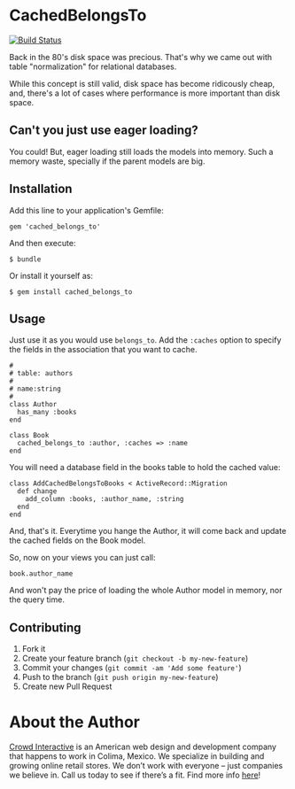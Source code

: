 # CachedBelongsTo

[![Build Status](https://secure.travis-ci.org/crowdint/cached_belongs_to.png)](http://travis-ci.org/crowdint/cached_belongs_to)

Back in the 80's disk space was precious. That's why we came out with table "normalization" for relational databases.

While this concept is still valid, disk space has become ridicously cheap, and,
there's a lot of cases where performance is more important than disk space.

## Can't you just use eager loading?

You could! But, eager loading still loads the models into memory. Such a memory waste, specially if the parent models are big.

## Installation

Add this line to your application's Gemfile:

    gem 'cached_belongs_to'

And then execute:

    $ bundle

Or install it yourself as:

    $ gem install cached_belongs_to

## Usage

Just use it as you would use `belongs_to`. Add the `:caches` option to specify the
fields in the association that you want to cache.

    #
    # table: authors
    #
    # name:string
    #
    class Author
      has_many :books
    end

    class Book
      cached_belongs_to :author, :caches => :name
    end

You will need a database field in the books table to hold the cached value:

    class AddCachedBelongsToBooks < ActiveRecord::Migration
      def change
        add_column :books, :author_name, :string
      end
    end

And, that's it. Everytime you hange the Author, it will come back and update
the cached fields on the Book model.

So, now on your views you can just call:

    book.author_name

And won't pay the price of loading the whole Author model in memory, nor the query
time.

## Contributing

1. Fork it
2. Create your feature branch (`git checkout -b my-new-feature`)
3. Commit your changes (`git commit -am 'Add some feature'`)
4. Push to the branch (`git push origin my-new-feature`)
5. Create new Pull Request

# About the Author

[Crowd Interactive](http://www.crowdint.com) is an American web design and development company that happens to work in Colima, Mexico.
We specialize in building and growing online retail stores. We don’t work with everyone – just companies we believe in. Call us today to see if there’s a fit.
Find more info [here](http://www.crowdint.com)!
